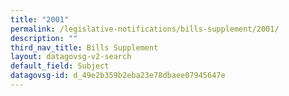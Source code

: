```yaml
---
title: "2001"
permalink: /legislative-notifications/bills-supplement/2001/
description: ""
third_nav_title: Bills Supplement
layout: datagovsg-v2-search
default_field: Subject
datagovsg-id: d_49e2b359b2eba23e78dbaee07945647e
---
```


